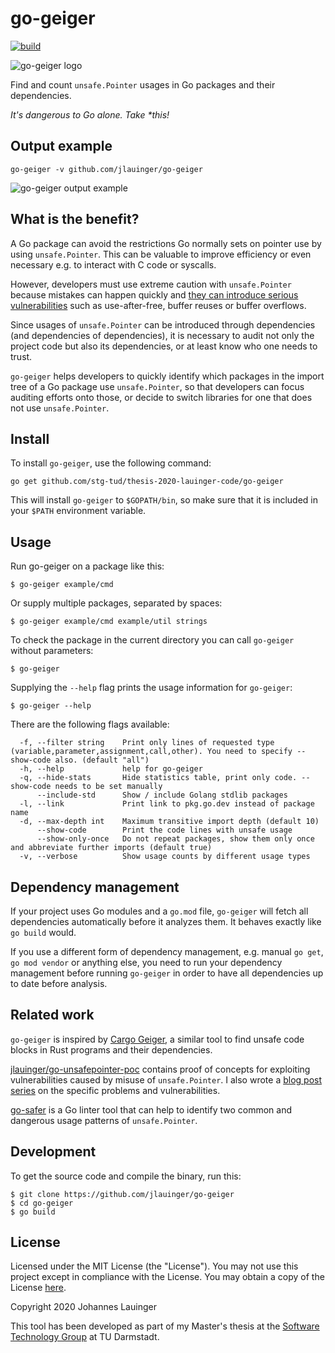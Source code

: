 # go-geiger

[![build](https://github.com/jlauinger/go-geiger/workflows/build/badge.svg)](https://github.com/jlauinger/go-geiger/actions/)

![go-geiger logo](https://user-images.githubusercontent.com/1872086/88236443-55c25980-cc7d-11ea-9e81-15c28a8e7daa.png)

Find and count `unsafe.Pointer` usages in Go packages and their dependencies.

*It's dangerous to Go alone. Take \*this!*


## Output example

```
go-geiger -v github.com/jlauinger/go-geiger
```

![go-geiger output example](https://user-images.githubusercontent.com/1872086/88232276-dc733880-cc75-11ea-8081-bab01106390b.png)


## What is the benefit?

A Go package can avoid the restrictions Go normally sets on pointer use by using `unsafe.Pointer`. This can be valuable
to improve efficiency or even necessary e.g. to interact with C code or syscalls.

However, developers must use extreme caution with `unsafe.Pointer` because mistakes can happen quickly and
[they can introduce serious vulnerabilities](https://dev.to/jlauinger/exploitation-exercise-with-unsafe-pointer-in-go-information-leak-part-1-1kga)
such as use-after-free, buffer reuses or buffer overflows.

Since usages of `unsafe.Pointer` can be introduced through dependencies (and dependencies of dependencies), it is necessary
to audit not only the project code but also its dependencies, or at least know who one needs to trust.

`go-geiger` helps developers to quickly identify which packages in the import tree of a Go package use `unsafe.Pointer`, so that developers
can focus auditing efforts onto those, or decide to switch libraries for one that does not use `unsafe.Pointer`.


## Install

To install `go-geiger`, use the following command:

```
go get github.com/stg-tud/thesis-2020-lauinger-code/go-geiger
```

This will install `go-geiger` to `$GOPATH/bin`, so make sure that it is included in your `$PATH` environment variable.


## Usage

Run go-geiger on a package like this:

```
$ go-geiger example/cmd
```

Or supply multiple packages, separated by spaces:

```
$ go-geiger example/cmd example/util strings
```

To check the package in the current directory you can call `go-geiger` without parameters:

```
$ go-geiger
```

Supplying the `--help` flag prints the usage information for `go-geiger`:

```
$ go-geiger --help
```

There are the following flags available:

```
  -f, --filter string    Print only lines of requested type (variable,parameter,assignment,call,other). You need to specify --show-code also. (default "all")
  -h, --help             help for go-geiger
  -q, --hide-stats       Hide statistics table, print only code. --show-code needs to be set manually
      --include-std      Show / include Golang stdlib packages
  -l, --link             Print link to pkg.go.dev instead of package name
  -d, --max-depth int    Maximum transitive import depth (default 10)
      --show-code        Print the code lines with unsafe usage
      --show-only-once   Do not repeat packages, show them only once and abbreviate further imports (default true)
  -v, --verbose          Show usage counts by different usage types

```


## Dependency management

If your project uses Go modules and a `go.mod` file, `go-geiger` will fetch all dependencies automatically before it
analyzes them. It behaves exactly like `go build` would.

If you use a different form of dependency management, e.g. manual `go get`, `go mod vendor` or anything else, you need
to run your dependency management before running `go-geiger` in order to have all dependencies up to date before
analysis.


## Related work

`go-geiger` is inspired by [Cargo Geiger](https://github.com/rust-secure-code/cargo-geiger), a similar tool to find unsafe
code blocks in Rust programs and their dependencies.

[jlauinger/go-unsafepointer-poc](https://github.com/jlauinger/go-unsafepointer-poc) contains proof of concepts for exploiting
vulnerabilities caused by misuse of `unsafe.Pointer`. I also wrote a [blog post series](https://dev.to/jlauinger/exploitation-exercise-with-unsafe-pointer-in-go-information-leak-part-1-1kga)
on the specific problems and vulnerabilities.

[go-safer](https://github.com/jlauinger/go-safer) is a Go linter tool that can help to identify two common and dangerous usage
patterns of `unsafe.Pointer`.


## Development

To get the source code and compile the binary, run this:

```
$ git clone https://github.com/jlauinger/go-geiger
$ cd go-geiger
$ go build
```


## License

Licensed under the MIT License (the "License"). You may not use this project except in compliance with the License. You
may obtain a copy of the License [here](https://opensource.org/licenses/MIT).

Copyright 2020 Johannes Lauinger

This tool has been developed as part of my Master's thesis at the
[Software Technology Group](https://www.stg.tu-darmstadt.de/stg/homepage.en.jsp) at TU Darmstadt.

